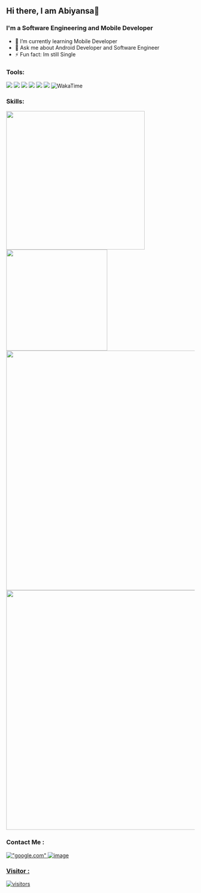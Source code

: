 ## Hi there, I am Abiyansa👋

### I'm a Software Engineering and Mobile Developer

- 🌱 I’m currently learning Mobile Developer
- 💬 Ask me about Android Developer and Software Engineer
- ⚡ Fun fact: Im still Single

### Tools:
<p>
    <img src="https://img.shields.io/badge/OS-windows-blue?&logo=windows" />
    <img src="https://img.shields.io/badge/OS-mac-blue?&logo=apple" />
    <img src="https://img.shields.io/badge/IDE-android%20studio-blue?&logo=android-studio" />
    <img src="https://img.shields.io/badge/IDE-x code-blue?&logo=xcode" />
    <img src="https://img.shields.io/badge/Text%20Editor-vs%20code-blue?&logo=visual%20studio%20code&logoColor=blue" />
    <img src="https://img.shields.io/badge/Design-figma-blue?&logo=Figma" />
    <img src="https://wakatime.com/badge/user/c39b1d54-7c3f-4a54-b156-0bf7d39c528e.svg" alt="WakaTime" />
</p>

### Skills:
<p align="left">
<a href="https://github.com/MayorBee404">
  <img width="370px" src="https://github-readme-stats-eight-theta.vercel.app/api?username=MayorBee404&show_icons=true&hide_border=true&theme=algolia&include_all_commits=true&count_private=true"/>
  <img width="270px" src="https://github-readme-stats-eight-theta.vercel.app/api/top-langs/?username=MayorBee404&layout=compact&langs_count=8&hide_border=true&theme=algolia"/>
<img width="640px" src="https://github-readme-streak-stats.herokuapp.com/?user=mayorbee404&hide_border=true&theme=algolia">
<img align="center" width="640px" src="https://github-readme-stats.vercel.app/api/wakatime?username=mayorbee404&layout=compact&hide_border=true&theme=algolia">
</a>
</p>

### Contact Me :
 <a href="https://www.linkedin.com/in/abiyans/">
  
!["google.com"](https://img.shields.io/badge/LinkedIn-0077B5?style=for-the-badge&logo=linkedin&logoColor=white)
<a href="mailto:bagss69@gmail.com">
![image](https://img.shields.io/badge/Gmail-D14836?style=for-the-badge&logo=gmail&logoColor=white)

### Visitor :
![visitors](https://visitor-badge.laobi.icu/badge?page_id=https://github.com/MayorBee404)
<!--
**MayorBee404/MayorBee404** is a ✨ _special_ ✨ repository because its `README.md` (this file) appears on your GitHub profile.

Here are some ideas to get you started:

- 🔭 I’m currently working on 
- 🌱 I’m currently learning Institute Teknologi Telkom Surabaya
- 👯 I’m looking to collaborate on ...
- 🤔 I’m looking for help with ...
- 💬 Ask me about ...
- 📫 How to reach me: ...
- 😄 Pronouns: ...
- ⚡ Fun fact: ...
-->
